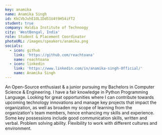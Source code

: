```yaml
---
key: anamika
name: Anamika Singh
id: KkCVbJvhE1OL1Dd51U4t9H54iFT2
student: true
company: Haldia Institute of Technoogy
city: 'WestBengal, India'
role: Student & Placement Coordinator
photoURL: /images/speakers/anamika.png
socials:
  - icon: github
    link: 'https://github.com/reachtoana'
    name: reachtoana
  - icon: linkedin
    link: 'https://www.linkedin.com/in/anamika-singh-0fficial/'
    name: Anamika Singh    
---
```

An Open-Source enthusiast & a junior pursuing my Bachelors in Computer Science & Engineering. I have a fair knowledge in Python Programming Language. Looking for great opportunities where I can contribute towards upcoming technology innovations and manage key projects that impact the organization, as well as broaden my scope of learning from the organization's team members, hence enhancing my skills and experience. Some key possessions include good communication skills, written and verbal. Problem solving ability. Flexibility to work with different cultures and environment.